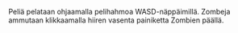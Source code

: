 Peliä pelataan ohjaamalla pelihahmoa WASD-näppäimillä. Zombeja ammutaan klikkaamalla hiiren vasenta painiketta Zombien päällä.